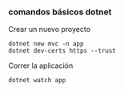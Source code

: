 ### comandos básicos dotnet
Crear un nuevo proyecto
~~~
dotnet new mvc -n app
dotnet dev-certs https --trust
~~~

Correr la aplicación
~~~
dotnet watch app
~~~
